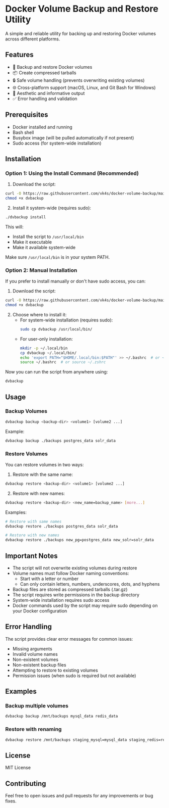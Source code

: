 # Docker Volume Backup and Restore Utility

A simple and reliable utility for backing up and restoring Docker volumes across different platforms.

## Features

- 🔄 Backup and restore Docker volumes
- 📦 Create compressed tarballs
- 🔒 Safe volume handling (prevents overwriting existing volumes)
- 🌐 Cross-platform support (macOS, Linux, and Git Bash for Windows)
- 🎨 Aesthetic and informative output
- ✅ Error handling and validation

## Prerequisites

- Docker installed and running
- Bash shell
- Busybox image (will be pulled automatically if not present)
- Sudo access (for system-wide installation)

## Installation

### Option 1: Using the Install Command (Recommended)

1. Download the script:
```bash
curl -O https://raw.githubusercontent.com/vk4s/docker-volume-backup/main/dvbackup
chmod +x dvbackup
```

2. Install it system-wide (requires sudo):
```bash
./dvbackup install
```

This will:
- Install the script to `/usr/local/bin`
- Make it executable
- Make it available system-wide

Make sure `/usr/local/bin` is in your system PATH.

### Option 2: Manual Installation

If you prefer to install manually or don't have sudo access, you can:

1. Download the script:
```bash
curl -O https://raw.githubusercontent.com/vk4s/docker-volume-backup/main/dvbackup
chmod +x dvbackup
```

2. Choose where to install it:
   - For system-wide installation (requires sudo):
     ```bash
     sudo cp dvbackup /usr/local/bin/
     ```
   - For user-only installation:
     ```bash
     mkdir -p ~/.local/bin
     cp dvbackup ~/.local/bin/
     echo 'export PATH="$HOME/.local/bin:$PATH"' >> ~/.bashrc  # or ~/.zshrc
     source ~/.bashrc  # or source ~/.zshrc
     ```

Now you can run the script from anywhere using:
```bash
dvbackup
```

## Usage

### Backup Volumes

```bash
dvbackup backup <backup-dir> <volume1> [volume2 ...]
```

Example:
```bash
dvbackup backup ./backups postgres_data solr_data
```

### Restore Volumes

You can restore volumes in two ways:

1. Restore with the same name:
```bash
dvbackup restore <backup-dir> <volume1> [volume2 ...]
```

2. Restore with new names:
```bash
dvbackup restore <backup-dir> <new_name=backup_name> [more...]
```

Examples:
```bash
# Restore with same names
dvbackup restore ./backups postgres_data solr_data

# Restore with new names
dvbackup restore ./backups new_pg=postgres_data new_solr=solr_data
```

## Important Notes

- The script will not overwrite existing volumes during restore
- Volume names must follow Docker naming conventions:
  - Start with a letter or number
  - Can only contain letters, numbers, underscores, dots, and hyphens
- Backup files are stored as compressed tarballs (.tar.gz)
- The script requires write permissions in the backup directory
- System-wide installation requires sudo access
- Docker commands used by the script may require sudo depending on your Docker configuration

## Error Handling

The script provides clear error messages for common issues:
- Missing arguments
- Invalid volume names
- Non-existent volumes
- Non-existent backup files
- Attempting to restore to existing volumes
- Permission issues (when sudo is required but not available)

## Examples

### Backup multiple volumes
```bash
dvbackup backup /mnt/backups mysql_data redis_data
```

### Restore with renaming
```bash
dvbackup restore /mnt/backups staging_mysql=mysql_data staging_redis=redis_data
```

## License

MIT License

## Contributing

Feel free to open issues and pull requests for any improvements or bug fixes. 